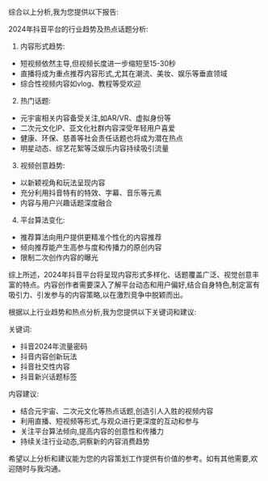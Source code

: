 综合以上分析,我为您提供以下报告:

2024年抖音平台的行业趋势及热点话题分析:

1. 内容形式趋势:
- 短视频依然主导,但视频长度进一步缩短至15-30秒
- 直播将成为重点推荐内容形式,尤其在潮流、美妆、娱乐等垂直领域
- 综合性视频内容如vlog、教程等受欢迎

2. 热门话题:
- 元宇宙相关内容备受关注,如AR/VR、虚拟身份等
- 二次元文化IP、亚文化社群内容深受年轻用户喜爱
- 健康、环保、慈善等社会责任话题也将成为潜在热点
- 明星动态、综艺花絮等泛娱乐内容持续吸引流量

3. 视频创意趋势:
- 以新颖视角和玩法呈现内容
- 充分利用抖音特有的特效、字幕、音乐等元素
- 内容与用户兴趣话题深度融合

4. 平台算法变化:
- 推荐算法向用户提供更精准个性化的内容推荐
- 倾向推荐能产生高参与度和传播力的原创内容
- 限制二次创作内容的曝光

综上所述，2024年抖音平台将呈现内容形式多样化、话题覆盖广泛、视觉创意丰富的特点。内容创作者需要深入了解平台动态和用户偏好,结合自身特色,制定富有吸引力、引发参与的内容策略,以在激烈竞争中脱颖而出。

根据以上行业趋势和热点分析,我为您提供以下关键词和建议:

关键词:
- 抖音2024年流量密码
- 抖音内容创新玩法
- 抖音社交性内容
- 抖音新兴话题标签

内容建议:
- 结合元宇宙、二次元文化等热点话题,创造引人入胜的视频内容
- 利用直播、短视频等形式,与观众进行更深度的互动和参与
- 关注平台算法倾向,提高内容的创意性和传播力
- 持续关注行业动态,洞察新的内容消费趋势

希望以上分析和建议能为您的内容策划工作提供有价值的参考。如有其他需要,欢迎随时与我沟通。